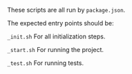 These scripts are all run by `package.json`.

The expected entry points should be:

`_init.sh`
For all initialization steps.

`_start.sh`
For running the project.

`_test.sh`
For running tests.